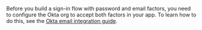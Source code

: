 Before you build a sign-in flow with password and email factors, you need to configure the Okta org to accept both factors in your app. To learn how to do this, see the [Okta email integration guide](/docs/guides/authenticators-okta-email/java/main/#update-configurations).
